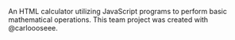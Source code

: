 An HTML calculator utilizing JavaScript programs to perform basic mathematical operations. This team project was created with @carloooseee.  
